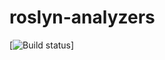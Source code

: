 # roslyn-analyzers

[![Build status](https://eduardomserrano.visualstudio.com/_apis/public/build/definitions/e575bb72-927b-4cb5-aabf-df6415768b5b/31/badge)]

